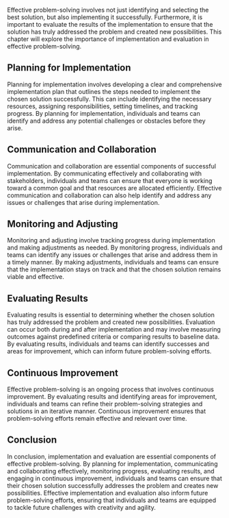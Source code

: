 
Effective problem-solving involves not just identifying and selecting the best solution, but also implementing it successfully. Furthermore, it is important to evaluate the results of the implementation to ensure that the solution has truly addressed the problem and created new possibilities. This chapter will explore the importance of implementation and evaluation in effective problem-solving.

Planning for Implementation
---------------------------

Planning for implementation involves developing a clear and comprehensive implementation plan that outlines the steps needed to implement the chosen solution successfully. This can include identifying the necessary resources, assigning responsibilities, setting timelines, and tracking progress. By planning for implementation, individuals and teams can identify and address any potential challenges or obstacles before they arise.

Communication and Collaboration
-------------------------------

Communication and collaboration are essential components of successful implementation. By communicating effectively and collaborating with stakeholders, individuals and teams can ensure that everyone is working toward a common goal and that resources are allocated efficiently. Effective communication and collaboration can also help identify and address any issues or challenges that arise during implementation.

Monitoring and Adjusting
------------------------

Monitoring and adjusting involve tracking progress during implementation and making adjustments as needed. By monitoring progress, individuals and teams can identify any issues or challenges that arise and address them in a timely manner. By making adjustments, individuals and teams can ensure that the implementation stays on track and that the chosen solution remains viable and effective.

Evaluating Results
------------------

Evaluating results is essential to determining whether the chosen solution has truly addressed the problem and created new possibilities. Evaluation can occur both during and after implementation and may involve measuring outcomes against predefined criteria or comparing results to baseline data. By evaluating results, individuals and teams can identify successes and areas for improvement, which can inform future problem-solving efforts.

Continuous Improvement
----------------------

Effective problem-solving is an ongoing process that involves continuous improvement. By evaluating results and identifying areas for improvement, individuals and teams can refine their problem-solving strategies and solutions in an iterative manner. Continuous improvement ensures that problem-solving efforts remain effective and relevant over time.

Conclusion
----------

In conclusion, implementation and evaluation are essential components of effective problem-solving. By planning for implementation, communicating and collaborating effectively, monitoring progress, evaluating results, and engaging in continuous improvement, individuals and teams can ensure that their chosen solution successfully addresses the problem and creates new possibilities. Effective implementation and evaluation also inform future problem-solving efforts, ensuring that individuals and teams are equipped to tackle future challenges with creativity and agility.
